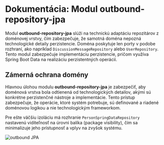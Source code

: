 # Dokumentácia: Modul outbound-repository-jpa

Modul **outbound-repository-jpa** slúži na technickú adaptáciu repozitárov z doménovej vrstvy, čím zabezpečuje, že samotná doména nepozná technologické detaily perzistencie. Doména poskytuje len porty v podobe rozhraní, ako napríklad `DiscussionMessageRepository` alebo `UserRepository`. Tento modul zabezpečuje implementáciu perzistencie, pričom využíva Spring Boot Data na realizáciu perzistentných operácií.


## Zámerná ochrana domény

Hlavnou úlohou modulu **outbound-repository-jpa** je zabezpečiť, aby doménová vrstva bola odtienená od technologických detailov, akými sú konkrétne perzistenčné nástroje a implementácie. Tento prístup zabezpečuje, že  operácie, ktoré systém potrebuje, sú definované a riadené doménovou logikou a nie technologickým frameworkom.

Pre ešte väčšiu izoláciu má rozhranie `PersonSpringDataRepository` nastavenú viditeľnosť na úrovni balíka (package visibility), čím sa minimalizuje jeho prístupnosť a vplyv na zvyšok systému.

![outbound JPA](outbound.png)